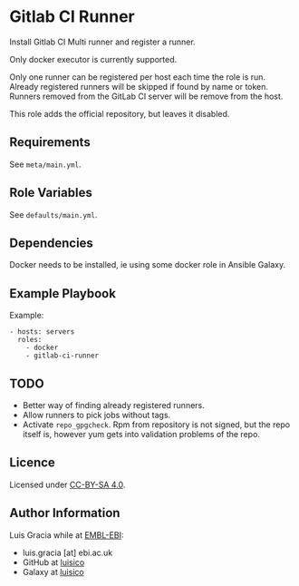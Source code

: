 Gitlab CI Runner
================
Install Gitlab CI Multi runner and register a runner.

Only docker executor is currently supported.

Only one runner can be registered per host each time the role is run. Already registered runners will be skipped if found by name or token. Runners removed from the GitLab CI server will be remove from the host.

This role adds the official repository, but leaves it disabled.

Requirements
------------
See `meta/main.yml`.

Role Variables
--------------
See `defaults/main.yml`.

Dependencies
------------
Docker needs to be installed, ie using some docker role in Ansible Galaxy.

Example Playbook
----------------
Example:
```
- hosts: servers
  roles:
    - docker
    - gitlab-ci-runner
```

TODO
----
- Better way of finding already registered runners.
- Allow runners to pick jobs without tags.
- Activate `repo_gpgcheck`. Rpm from repository is not signed, but the repo itself is, however yum gets into validation problems of the repo.

Licence
-------
Licensed under [CC-BY-SA 4.0](https://creativecommons.org/licenses/by-sa/4.0/).

Author Information
------------------
Luis Gracia while at [EMBL-EBI](http://www.ebi.ac.uk/):
- luis.gracia [at] ebi.ac.uk
- GitHub at [luisico](https://github.com/luisico)
- Galaxy at [luisico](https://galaxy.ansible.com/luisico)
